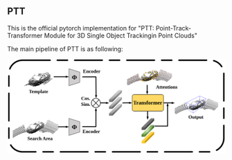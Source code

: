 ## PTT

This is the official pytorch implementation for "PTT: Point-Track-Transformer Module for 3D Single Object Trackingin Point Clouds"

The main pipeline of PTT is as following:

![main-pipeline](docs/pipeline.svg)


